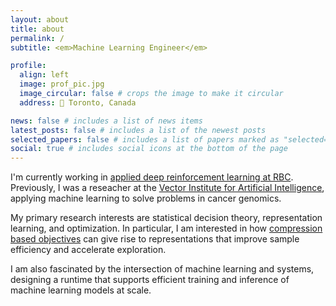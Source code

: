```yaml
---
layout: about
title: about
permalink: /
subtitle: <em>Machine Learning Engineer</em>

profile:
  align: left
  image: prof_pic.jpg
  image_circular: false # crops the image to make it circular
  address: 📍 Toronto, Canada

news: false # includes a list of news items
latest_posts: false # includes a list of the newest posts
selected_papers: false # includes a list of papers marked as "selected={true}"
social: true # includes social icons at the bottom of the page
---
```


I'm currently working in [applied deep reinforcement learning at RBC](https://www.rbccm.com/en/expertise/electronic-trading/ai-trading.page). Previously, I was a reseacher at the [Vector Institute for Artificial Intelligence](https://vectorinstitute.ai/), applying machine learning to solve problems in cancer genomics.

My primary research interests are statistical decision theory, representation learning, and optimization. In particular, I am interested in how [compression based objectives](https://arxiv.org/pdf/0812.4360.pdf) can give rise to representations that improve sample efficiency and accelerate exploration. 

I am also fascinated by the intersection of machine learning and systems,  designing a runtime that supports efficient training and inference of machine learning models at scale.

